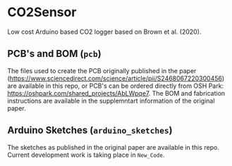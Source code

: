 # CO2Sensor
Low cost Arduino based CO2 logger based on Brown et al. (2020). 

## PCB's and BOM (`pcb`)
The files used to create the PCB originally published in the paper (https://www.sciencedirect.com/science/article/pii/S2468067220300456) are available in this repo, or PCB's can be ordered directly from OSH Park: https://oshpark.com/shared_projects/AbLWpqe7. The BOM and fabrication instructions are available in the supplemntart information of the original paper. 

## Arduino Sketches (`arduino_sketches`)
The sketches as published in the original paper are available in this repo. Current development work is taking place in `New_Code`. 
